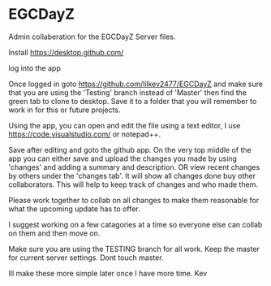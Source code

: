 # EGCDayZ


Admin collaberation for the EGCDayZ Server files.

Install https://desktop.github.com/

log into the app

Once logged in goto https://github.com/lilkev2477/EGCDayZ and make sure that you are using the 'Testing' branch instead of 'Master' then find the green tab to clone to desktop. Save it to a folder that you will remember to work in for this or future projects. 

Using the app, you can open and edit the file using a text editor, I use https://code.visualstudio.com/ or notepad++.

Save after editing and goto the github app. On the very top middle of the app you can either save and upload the changes you made by using 'changes' and adding a summary and description. OR view recent changes by others under the 'changes tab'. It will show all changes done buy other collaborators. This will help to keep track of changes and who made them. 

Please work together to collab on all changes to make them reasonable for what the upcoming update has to offer.

I suggest working on a few catagories at a time so everyone else can collab on them and then move on.

Make sure you are using the TESTING branch for all work. Keep the master for current server settings. Dont touch master.

Ill make these more simple later once I have more time. Kev

